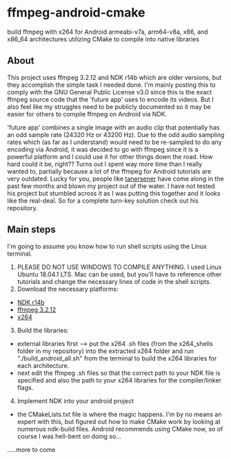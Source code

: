 # ffmpeg-android-cmake
build ffmpeg with x264 for Android armeabi-v7a, arm64-v8a, x86, and x86_64 architectures utilizing CMake to compile into native libraries

## About
This project uses ffmpeg 3.2.12 and NDK r14b which are older versions, but they accomplish the simple task I needed done.
I'm mainly posting this to comply with the GNU General Public License v3.0 since this is the exact ffmpeg source code that the 'future app' uses to encode its videos.
But I also feel like my struggles need to be publicly documented so it may be easier for others to compile ffmpeg on Android via NDK.  

'future app' combines a single image with an audio clip that potentially has an odd sample rate (24320 Hz or 43200 Hz).  Due to the odd audio sampling rates which (as far as I understand) would need to be re-sampled to do any encoding via Android, it was decided to go with ffmpeg since it is a powerful platform and I could use it for other things down the road.  How hard could it be, right??
Turns out I spent way more time than I really wanted to, partially because a lot of the ffmpeg for Android tutorials are very outdated.  Lucky for you, people like [tanersener](https://github.com/tanersener/mobile-ffmpeg) have come along in the past few months and blown my project out of the water.  I have not tested his project but stumbled across it as I was putting this together and it looks like the real-deal. So for a complete turn-key solution check out his repository.

## Main steps
I'm going to assume you know how to run shell scripts using the Linux terminal.
1. PLEASE DO NOT USE WINDOWS TO COMPILE ANYTHING. I used Linux Ubuntu 18.04.1 LTS.  Mac can be used, but you'll have to reference other tutorials and change the necessary lines of code in the shell scripts.
2. Download the necessary platforms:
- [NDK r14b](https://developer.android.com/ndk/downloads/older_releases)
- [ffmpeg 3.2.12](https://www.ffmpeg.org/download.html)
- [x264](https://www.videolan.org/developers/x264.html)
3. Build the libraries:
  - external libraries first --> put the x264 .sh files (from the x264_shells folder in my repository) into the extracted x264 folder and run "./build_android_all.sh" from the terminal to build the x264 libraries for each architecture.
  - next edit the ffmpeg .sh files so that the correct path to your NDK file is specified and also the path to your x264 libraries for the compiler/linker flags.
4. Implement NDK into your android project
  - the CMakeLists.txt file is where the magic happens.  I'm by no means an expert with this, but figured out how to make CMake work by looking at numerous ndk-build files.  Android recommends using CMake now, so of course I was hell-bent on doing so...


.....more to come
